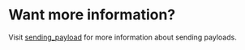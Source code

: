 # Want more information?

Visit [sending_payload](https://nh-server.github.io/switch-guide/user_guide/sysnand/sending_payload/) for more information about sending payloads.
